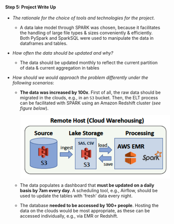 #### Step 5: Project Write Up
* _The rationale for the choice of tools and technologies for the project_. 
    - A data lake model through SPARK was chosen, because it facilitates the handling of large file types & sizes conveniently & efficiently. Both PySpark and SparkSQL were used to manipulate the data in dataframes and tables. 

* _How often the data should be updated and why?_ 
    - The data should be updated monthly to reflect the current partition of data & current aggregation in tables

* _How should we would approach the problem differently under the following scenarios_:
    * **The data was increased by 100x**. First of all, the raw data should be migrated in the clouds, e.g., in an `S3` bucket. Then, the ELT process can be facilitated with SPARK using an Amazon Redshift cluster (_see figure below_). 

    <img src="../images/remote.png" alt="project" title="local" width="520" align="center" class="center" style="padding-left: 25px" /> <br />



    * The data populates a dashboard that **must be updated on a daily basis by 7am every day**. A scheduling tool, e.g., Airflow, should be used to update the tables with 'fresh' data every night.

     * The database **needed to be accessed by 100+ people**. Hosting the data on the clouds would be most appropriate, as these can be accessed individually, e.g., via EMR or Redshift.